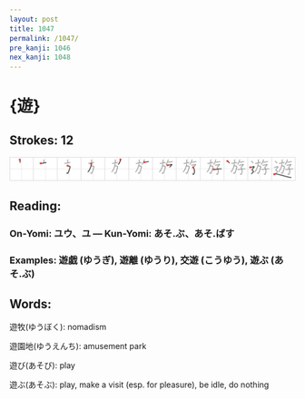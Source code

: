 ```yaml
---
layout: post
title: 1047
permalink: /1047/
pre_kanji: 1046
nex_kanji: 1048
---
```


# {遊}

## Strokes: 12

<div class="stroke"><img src="../images/E9818A.png" /></div>

## Reading:

### On-Yomi: ユウ、ユ &mdash; Kun-Yomi: あそ.ぶ、あそ.ばす

### Examples: 遊戯 (ゆうぎ), 遊離 (ゆうり), 交遊 (こうゆう), 遊ぶ (あそ.ぶ)

## Words:

遊牧(ゆうぼく): nomadism

遊園地(ゆうえんち): amusement park

遊び(あそび): play

遊ぶ(あそぶ): play, make a visit (esp. for pleasure), be idle, do nothing
